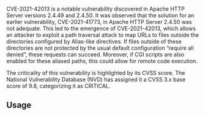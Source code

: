 CVE-2021-42013 is a notable vulnerability discovered in Apache HTTP Server versions 2.4.49 and 2.4.50. It was observed that the solution for an earlier vulnerability, CVE-2021-41773, in Apache HTTP Server 2.4.50 was not adequate. This led to the emergence of CVE-2021-42013, which allows an attacker to exploit a path traversal attack to map URLs to files outside the directories configured by Alias-like directives. If files outside of these directories are not protected by the usual default configuration “require all denied”, these requests can succeed. Moreover, if CGI scripts are also enabled for these aliased paths, this could allow for remote code execution. 

The criticality of this vulnerability is highlighted by its CVSS score. The National Vulnerability Database (NVD) has assigned it a CVSS 3.x base score of 9.8, categorizing it as CRITICAL.

## Usage

